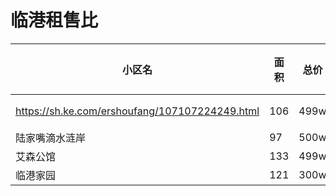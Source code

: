 # 临港租售比

| 小区名 | 面积 | 总价 | 租金 | 租售比 |
| --- | --- | --- | --- | --- |
| https://sh.ke.com/ershoufang/107107224249.html | 106 | 499w | 3900(二房) |  |
| 陆家嘴滴水涟岸 | 97 | 500w | 6500 |  |
| 艾森公馆 | 133 | 499w | 7000 |  |
| 临港家园 | 121 | 300w | 6000 |  |